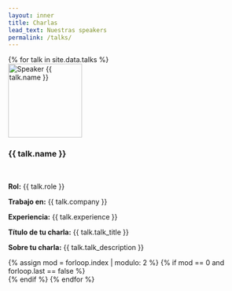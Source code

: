 ```yaml
---
layout: inner
title: Charlas
lead_text: Nuestras speakers
permalink: /talks/
---
```


<style>
    .role-container {
        margin-top: 3rem;
    }

    .strong {
        font-weight: 700;
    }
</style>

<div class="row">
    {% for talk in site.data.talks %}
    <div class="col-sm-6 col-md-6">
        <div class="thumbnail">
            <img src="{{ talk.image }}" alt="Speaker {{ talk.name }}" width="150" />
            <div class="caption">
                <h3 class="text-center">{{ talk.name }}</h3>
                <p class="role-container">
                    <span class="strong">Rol:</span> {{ talk.role }}
                </p>
                <p>
                    <span class="strong">Trabajo en:</span> {{ talk.company }}
                </p>
                <p>
                    <span class="strong">Experiencia:</span> {{ talk.experience }}
                </p>
                <p>
                    <span class="strong">Título de tu charla:</span> {{ talk.talk_title }}
                </p>
                <p>
                    <span class="strong">Sobre tu charla:</span> {{ talk.talk_description }}
                </p>
            </div>
        </div>
    </div>
    {% assign mod = forloop.index | modulo: 2 %} {% if mod == 0 and forloop.last
    == false %}
</div>
<div class="row">{% endif %} {% endfor %}
</div>
